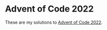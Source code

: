 # Advent of Code 2022

These are my solutions to [Advent of Code 2022](https://adventofcode.com/2022).

